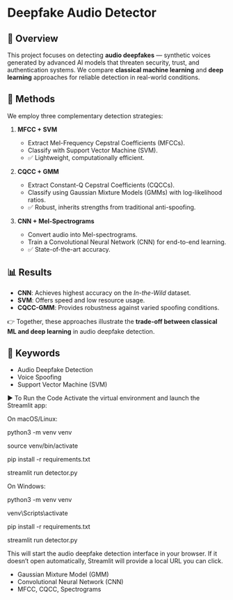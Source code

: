 # Deepfake Audio Detector

## 📌 Overview
This project focuses on detecting **audio deepfakes** — synthetic voices generated by advanced AI models that threaten security, trust, and authentication systems. We compare **classical machine learning** and **deep learning** approaches for reliable detection in real-world conditions.

## 🚀 Methods
We employ three complementary detection strategies:

1. **MFCC + SVM**  
   - Extract Mel-Frequency Cepstral Coefficients (MFCCs).  
   - Classify with Support Vector Machine (SVM).  
   - ✅ Lightweight, computationally efficient.

2. **CQCC + GMM**  
   - Extract Constant-Q Cepstral Coefficients (CQCCs).  
   - Classify using Gaussian Mixture Models (GMMs) with log-likelihood ratios.  
   - ✅ Robust, inherits strengths from traditional anti-spoofing.

3. **CNN + Mel-Spectrograms**  
   - Convert audio into Mel-spectrograms.  
   - Train a Convolutional Neural Network (CNN) for end-to-end learning.  
   - ✅ State-of-the-art accuracy.

## 📊 Results
- **CNN**: Achieves highest accuracy on the *In-the-Wild* dataset.  
- **SVM**: Offers speed and low resource usage.  
- **CQCC-GMM**: Provides robustness against varied spoofing conditions.  

👉 Together, these approaches illustrate the **trade-off between classical ML and deep learning** in audio deepfake detection.

## 🔑 Keywords
- Audio Deepfake Detection  
- Voice Spoofing  
- Support Vector Machine (SVM)  

▶️ To Run the Code
Activate the virtual environment and launch the Streamlit app:

On macOS/Linux:

python3 -m venv venv

source venv/bin/activate

pip install -r requirements.txt

streamlit run detector.py

On Windows:

python3 -m venv venv

venv\Scripts\activate

pip install -r requirements.txt

streamlit run detector.py

This will start the audio deepfake detection interface in your browser. If it doesn’t open automatically, Streamlit will provide a local URL you can click.

- Gaussian Mixture Model (GMM)  
- Convolutional Neural Network (CNN)  
- MFCC, CQCC, Spectrograms  








